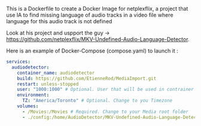 This is a Dockerfile to create a Docker Image for netplexflix, a project that use IA to find missing language of audio tracks
in a video file where language for this audio track is not defined

Look at his project and uspport the guy -> https://github.com/netplexflix/MKV-Undefined-Audio-Language-Detector. 

Here is an example of Docker-Compose (compose.yaml) to launch it :
```yaml
services:
  audiodetector:
    container_name: audiodetector
    build: https://github.com/EtienneRod/MediaImport.git
    restart: unless-stopped
    user: "1000:1000" # Optional. User that will be used in contrainer
    environment:
      TZ: "America/Toronto" # Optional. Change to you Timezone
    volumes:
      - /Movies:/Movies # Required. Change to your Media root folder
      - ./config:/home/AudioDetector/MKV-Undefined-Audio-Language-Detector/config # Required. Path fot folder where config.yml is located. config.yml options are documented at                                                                                                  https://github.com/netplexflix/MKV-Undefined-Audio-Language-Detector
